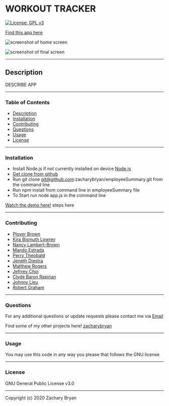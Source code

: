 # WORKOUT TRACKER

[![License: GPL v3](https://img.shields.io/badge/License-GPLv3-blue.svg)](https://www.gnu.org/licenses/gpl-3.0)

[Find this app here](https://github.com/zacharybryan/employeeSummary)

![screenshot of home screen](./assets/home-screen.png)

![screenshot of final screen](./assets/completed-Html.jpg)


---
## Description

DESCRIBE APP 

---
### Table of Contents

* [Description](#description)
* [Installation](#installation)
* [Contributing](#contributing)
* [Questions](#questions)
* [Usage](#usage)
* [License](#licence)

---
### Installation

* Install Node.js if not currently installed on device [Node.js](https://nodejs.org/en/download/)
* [Get clone from github](https://github.com/zacharybryan/employeeSummary)
* Run git clone git@github.com:zacharybryan/employeeSummary.git from the command line
* Run npm install from command line in employeeSummary file
* To Start run node app.js in the command line


[Watch the demo here!](./assets/demo.mp4)
steps here

---
### Contributing

- [Plover Brown](https://github.com/rebgrasshopper)
- [Kira Bismuth Lowrey](https://github.com/KILowrey)
- [Nancy Lambert-Brown](https://github.com/n-lambert)
- [Mando Estrada](https://github.com/Mando619)
- [Perry Theobald](https://github.com/perrytjr)
- [Jeneth Diestra](https://github.com/jen6one9)
- [Matthew Rogers](https://github.com/Rogers-Development-Services)
- [Jefrrey Choi](https://github.com/jepoy92)
- [Clyde Baron Rapinan](https://github.com/clydebaron2000)
- [Johnny Lieu](https://github.com/johnnylieu)
- [Robert Graham](https://github.com/Robmgraham)


---
### Questions

For any additional questions or update requests please contact me via [Email](zacharybryan@icloud.com)

Find some of my other projects here!
[zacharybryan](https://www.github.com/zacharybryan)

---
### Usage

You may use this code in any way you please that follows the GNU license

---
### License

GNU General Public License v3.0

---
Copyright (c) 2020 Zachary Bryan
